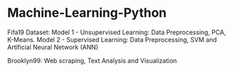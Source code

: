 # Machine-Learning-Python
 Fifa19 Dataset: 
 Model 1 - Unsupervised Learning: Data Preprocessing, PCA, K-Means. 
 Model 2 - Supervised Learning: Data Preprocessing, SVM and Artificial Neural Network (ANN)  
 
 Brooklyn99: 
 Web scraping, Text Analysis and Visualization
